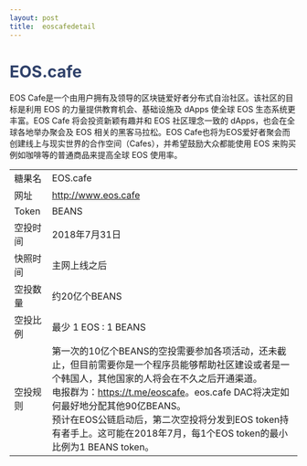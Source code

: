```yaml
---
layout: post
title:  eoscafedetail
---
```



<h1 style="color: #2F416A">EOS.cafe</h1>
<p>
EOS Cafe是一个由用户拥有及领导的区块链爱好者分布式自治社区。该社区的目标是利用 EOS 的力量提供教育机会、基础设施及 dApps 使全球 EOS 生态系统更丰富。EOS Cafe 将会投资新颖有趣并和 EOS 社区理念一致的 dApps，也会在全球各地举办聚会及 EOS 相关的黑客马拉松。EOS Cafe也将为EOS爱好者聚会而创建线上与现实世界的合作空间（Cafes），并希望鼓励大众都能使用 EOS 来购买例如咖啡等的普通商品来提高全球 EOS 使用率。
</p>


<table class="center">
  <tbody>
    <tr>
        <td class="tablehalf">糖果名</td>
        <td class="tablehalf">EOS.cafe</td>
    </tr>
    <tr>
        <td>网址</td>
        <td><a href="http://www.eos.cafe" target="_blank">http://www.eos.cafe</a></td>
    </tr>
    <tr>
        <td>Token</td>
        <td>BEANS</td>
    </tr>
    <tr>
        <td>空投时间</td>
        <td>2018年7月31日</td>
    </tr>
    <tr>
        <td>快照时间</td>
        <td>主网上线之后</td>
    </tr>
    <tr>
        <td>空投数量</td>
        <td>约20亿个BEANS</td>
    </tr>
    <tr>
        <td>空投比例</td>
        <td>最少 1 EOS : 1 BEANS</td>
    </tr>
    <tr>
        <td>空投规则</td>
        <td>
        第一次的10亿个BEANS的空投需要参加各项活动，还未截止，但目前需要你是一个程序员能够帮助社区建设或者是一个韩国人，其他国家的人将会在不久之后开通渠道。<br/>
        电报群为：<a href="https://t.me/eoscafe" target="_blank">https://t.me/eoscafe</a>。eos.cafe DAC将决定如何最好地分配其他90亿BEANS。<br/>
        预计在EOS公链启动后，第二次空投将分发到EOS token持有者手上。这可能在2018年7月，每1个EOS token的最小比例为1 BEANS token。
        </td>
    </tr>
  </tbody>
</table>